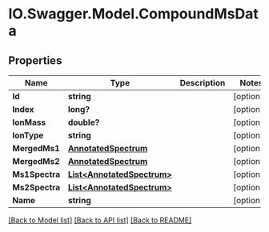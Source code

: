 # IO.Swagger.Model.CompoundMsData
## Properties

Name | Type | Description | Notes
------------ | ------------- | ------------- | -------------
**Id** | **string** |  | [optional] 
**Index** | **long?** |  | [optional] 
**IonMass** | **double?** |  | [optional] 
**IonType** | **string** |  | [optional] 
**MergedMs1** | [**AnnotatedSpectrum**](AnnotatedSpectrum.md) |  | [optional] 
**MergedMs2** | [**AnnotatedSpectrum**](AnnotatedSpectrum.md) |  | [optional] 
**Ms1Spectra** | [**List&lt;AnnotatedSpectrum&gt;**](AnnotatedSpectrum.md) |  | [optional] 
**Ms2Spectra** | [**List&lt;AnnotatedSpectrum&gt;**](AnnotatedSpectrum.md) |  | [optional] 
**Name** | **string** |  | [optional] 

[[Back to Model list]](../README.md#documentation-for-models) [[Back to API list]](../README.md#documentation-for-api-endpoints) [[Back to README]](../README.md)

